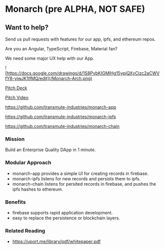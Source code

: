 # Monarch (pre ALPHA, NOT SAFE)

## Want to help?

Send us pull requests with features for our app, ipfs, and ethereum repos.

Are you an Angular, TypeScript, Firebase, Material fan?

We need some major UX help with our App.

![https://docs.google.com/drawings/d/1S8PvbKIGMlHg15ypjQXyCizc2aCWVfY8-yiwJK1IfMQ/edit](/Monarch-Arch.png)

[Pitch Deck](https://docs.google.com/presentation/d/1PqNUOxKBmRaxnMcZKtDl2I0-to0t1aVLsKHzm25t43w/pub?start=false&loop=false&delayms=3000&slide=id.g17f005fce6_1_0)

[Pitch Video](https://youtu.be/VTHMNaiQCg8?t=1h44m24s)

https://github.com/transmute-industries/monarch-app

https://github.com/transmute-industries/monarch-ipfs

https://github.com/transmute-industries/monarch-chain


### Mission

Build an Enterprise Quality DApp in 1 minute.

### Modular Approach

- monarch-app provides a simple UI for creating records in firebase.
- monarch-ipfs listens for new records and persists them to ipfs.
- monarch-chain listens for persited records in firebase, and pushes the ipfs hashes to ethereum.

### Benefits

- firebase supports rapid application development.
- easy to replace the persistence or blockchain layers.


### Related Reading

- https://uport.me/library/pdf/whitepaper.pdf
